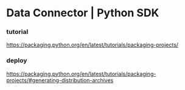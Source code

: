 # Data Connector | Python SDK

### tutorial

https://packaging.python.org/en/latest/tutorials/packaging-projects/

### deploy

https://packaging.python.org/en/latest/tutorials/packaging-projects/#generating-distribution-archives
